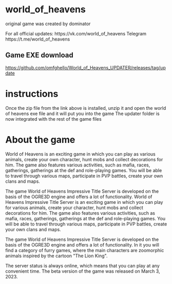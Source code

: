 # world_of_heavens

 original game was created by dominator
 
<p>For all official updates: https://vk.com/world_of_heavens
Telegram https://t.me/world_of_heavens</p>

<H2>Game EXE download</H2>

https://github.com/omfghello/World_of_Heavens_UPDATER/releases/tag/update

# instructions

Once the zip file from the link above is installed, unzip it and open the world of heavens exe file and it will put you into the game
The updater folder is now integrated with the rest of the game files

# About the game
World of Heavens is an exciting game in which you can play as various animals, create your own character, hunt mobs and collect decorations for him. The game also features various activities, such as mafia, races, gatherings, gatherings at the def and role-playing games. You will be able to travel through various maps, participate in PVP battles, create your own clans and maps.

The game World of Heavens Impressive Title Server is developed on the basis of the OGRE3D engine and offers a lot of functionality. World of Heavens Impressive Title Server is an exciting game in which you can play for various animals, create your character, hunt mobs and collect decorations for him. The game also features various activities, such as mafia, races, gatherings, gatherings at the def and role-playing games. You will be able to travel through various maps, participate in PVP battles, create your own clans and maps.

The game World of Heavens Impressive Title Server is developed on the basis of the OGRE3D engine and offers a lot of functionality. In it you will find a category of furry games, where the main characters are zoomorphic animals inspired by the cartoon "The Lion King".

The server status is always online, which means that you can play at any convenient time. The beta version of the game was released on March 3, 2023.

